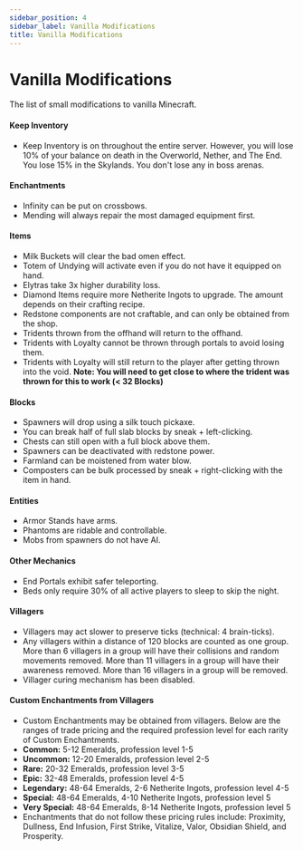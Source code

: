 ```yaml
---
sidebar_position: 4
sidebar_label: Vanilla Modifications
title: Vanilla Modifications
---
```


# Vanilla Modifications

The list of small modifications to vanilla Minecraft.

#### Keep Inventory
* Keep Inventory is on throughout the entire server. However, you will lose 10% of your balance on death in the Overworld, Nether, and The End. You lose 15% in the Skylands. You don't lose any in boss arenas.

#### Enchantments
* Infinity can be put on crossbows.
* Mending will always repair the most damaged equipment first.

#### Items
* Milk Buckets will clear the bad omen effect.
* Totem of Undying will activate even if you do not have it equipped on hand.
* Elytras take 3x higher durability loss.
* Diamond Items require more Netherite Ingots to upgrade. The amount depends on their crafting recipe.
* Redstone components are not craftable, and can only be obtained from the shop.
* Tridents thrown from the offhand will return to the offhand.
* Tridents with Loyalty cannot be thrown through portals to avoid losing them.
* Tridents with Loyalty will still return to the player after getting thrown into the void.
**Note: You will need to get close to where the trident was thrown for this to work (< 32 Blocks)**

#### Blocks
* Spawners will drop using a silk touch pickaxe.
* You can break half of full slab blocks by sneak + left-clicking.
* Chests can still open with a full block above them.
* Spawners can be deactivated with redstone power.
* Farmland can be moistened from water blow.
* Composters can be bulk processed by sneak + right-clicking with the item in hand.

#### Entities
* Armor Stands have arms.
* Phantoms are ridable and controllable.
* Mobs from spawners do not have AI.

#### Other Mechanics
* End Portals exhibit safer teleporting.
* Beds only require 30% of all active players to sleep to skip the night.

#### Villagers
* Villagers may act slower to preserve ticks (technical: 4 brain-ticks).
* Any villagers within a distance of 120 blocks are counted as one group. More than 6 villagers in a group will have their collisions and random movements removed. More than 11 villagers in a group will have their awareness removed. More than 16 villagers in a group will be removed.
* Villager curing mechanism has been disabled.

#### Custom Enchantments from Villagers
* Custom Enchantments may be obtained from villagers. Below are the ranges of trade pricing and the required profession level for each rarity of Custom Enchantments. <br />
* **Common:** 5-12 Emeralds, profession level 1-5 <br />
* **Uncommon:** 12-20 Emeralds, profession level 2-5 <br />
* **Rare:** 20-32 Emeralds, profession level 3-5 <br />
* **Epic:** 32-48 Emeralds, profession level 4-5 <br />
* **Legendary:** 48-64 Emeralds, 2-6 Netherite Ingots, profession level 4-5 <br />
* **Special:** 48-64 Emeralds, 4-10 Netherite Ingots, profession level 5 <br />
* **Very Special:** 48-64 Emeralds, 8-14 Netherite Ingots, profession level 5 <br />
* Enchantments that do not follow these pricing rules include: Proximity, Dullness, End Infusion, First Strike, Vitalize, Valor, Obsidian Shield, and Prosperity.
